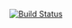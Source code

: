 [![Build Status](https://travis-ci.org/Chemenes/11-12-mongodb-express-api.svg?branch=master)](https://travis-ci.org/Chemenes/11-12-mongodb-express-api)
